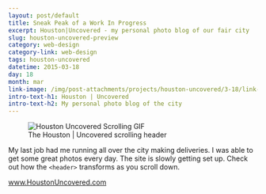 ```yaml
---
layout: post/default
title: Sneak Peak of a Work In Progress
excerpt: Houston|Uncovered - my personal photo blog of our fair city
slug: houston-uncovered-preview
category: web-design
category-link: web-design
tags: houston-uncovered
datetime: 2015-03-18
day: 18
month: mar
link-image: /img/post-attachments/projects/houston-uncovered/3-18/link-banner@2x.jpg
intro-text-h1: Houston | Uncovered
intro-text-h2: My personal photo blog of the city
---
```

<article id="houston-uncovered-preview">
	<div class="row side-padding margin-bottom" id="one">
		<figure>
			<img src="/img/post-attachments/projects/houston-uncovered/3-18/header-scroll.gif" alt="Houston Uncovered Scrolling GIF">
			<figcaption>The Houston | Uncovered scrolling header</figcaption>
		</figure>
		<div class="verbiage">
			<p>My last job had me running all over the city making deliveries. I was able to get some great photos every day. The site is slowly getting set up. Check out how the <code>&lt;header&gt;</code> transforms as you scroll down.</p>
		</div>
	</div>
	<div class="row side-padding" id="two">
		<a href="http://houstonuncovered.com" class="underlined header" target="_blank">www.HoustonUncovered.com</a>
	</div>
</article>